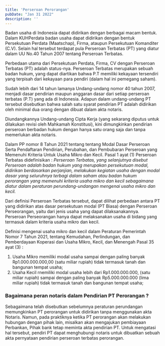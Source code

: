 ```yaml
---
title: 'Perseroan Perorangan'
pubDate: "Jan 31 2022"
description: ''
---
```


Badan usaha di Indonesia dapat didirikan dengan berbagai macam bentuk. Dalam KUHPerdata badan usaha dapat didirikan dengan bentuk Persekutuan Perdata (Maatschap), Firma, ataupun Persekutuan Komanditer (C.V). Selain hal tersebut terdapat pula Perseroan Terbatas (PT) yang diatur dalam UU No.40 Tahun 2007 tentang Perseroan Terbatas.

Perbedaan utama dari Persekutuan Perdata, Firma, CV dengan Perseroan Terbatas (PT) adalah status-nya. Perseroan Terbatas merupakan sebuah badan hukum, yang dapat diartikan bahwa P.T memiliki kekayaan tersendiri yang terpisah dari kekayaan para pendiri (dalam hal ini pemegang saham).

Sudah lebih dari 14 tahun lamanya Undang-undang nomor 40 tahun 2007, menjadi dasar pendirian maupun anggaran dasar dari setiap perseroan terbatas (P.T) yang ada di Indonesia. Adapun dalam undang-undang PT tersebut disebutkan bahwa salah satu syarat pendirian PT adalah didirikan oleh minimal dua orang dengan dibuat dalam akta notaris.

Diundangkannya Undang-undang Cipta Kerja (yang sekarang diputus untuk dilakukan revisi oleh Mahkamah Konstitusi), kini dimungkinkan pendirian perseroan berbadan hukum dengan hanya satu orang saja dan tanpa memerlukan akta notaris.

Dalam PP nomor 8 Tahun 2021 tentang tentang Modal Dasar Perseroan Serta Pendaftaran Pendirian, Perubahan, dan Pembubaran Perseroan yang Memenuhi Kriteria Untuk Usaha Mikro dan Kecil. Pasal 1 ayat (1) Perseroan Terbatas didefinisikan :
_Perseroan Terbatas, yang selanjutnya disebut Perseroan adalah badan hukum yang merupakan persekutuan modal, didirikan berdasarkan perjanjian, melakukan kegiatan usaha dengan modal dasar yang seluruhnya terbagi dalam saham atau badan hukum perorangan yang memenuhi kriteria usaha mikro dan kecil sebagaimana diatur dalam peraturan perundang-undangan mengenai usaha mikro dan kecil._

Dari definisi Perseroan Terbatas tersebut, dapat dilihat perbedaan antara PT yang didirikan atas dasar persekutuan modal (PT Biasa) dengan Perseroan Perseorangan, yaitu dari jenis usaha yang dapat dilaksanakannya. Perseroan  Perseorangan hanya dapat melaksanakan usaha di bidang yang termasuk dalam kriteria usaha mikro dan kecil.

Definisi mengenai usaha mikro dan kecil dalam Peraturan Pemerintah Nomor 7 Tahun 2021, tentang Kemudahan, Perlindungan, dan Pemberdayaan Koperasi dan Usaha Mikro, Kecil, dan Menengah Pasal 35 ayat (3) :
1. Usaha Mikro memiliki modal usaha sampai dengan paling banyak Rp1.000.000.000,00 (satu miliar rupiah) tidak termasuk tanah dan bangunan tempat usaha;
2. Usaha Kecil rnemiliki modal usaha lebih dari Rp1.000.000.000, (satu miliar rupiah) sampai dengan paling banyak Rp5.000.000.000 (lima miliar rupiah) tidak termasuk tanah dan bangunan tempat usaha;

### Bagaimana peran notaris dalam Pendirian PT Perorangan ?
Sebagaimana telah disebutkan sebelumnya peraturan perundangan memungkinkan PT perorangan untuk didirikan tanpa menggunakan akta Notaris. Namun, pada praktiknya ketika PT perorangan akan melakukan hubungan dengan pihak lain, misalkan akan mengajukan pembiayaan Perbankan, Pihak bank tetap meminta akta pendirian PT. Untuk mengatasi hal tersebut, pendiri PT dapat menghubungi notaris untuk dibuatkan sebuah akta pernyataan pendirian perseroan terbatas perorangan.